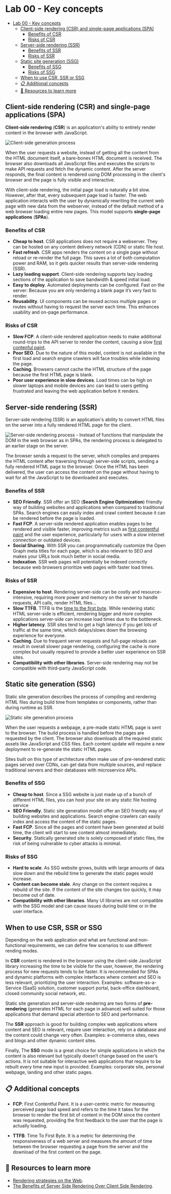 # Lab 00 - Key concepts

- [Lab 00 - Key concepts](#lab-00---key-concepts)
  - [Client-side rendering (CSR) and single-page applications (SPA)](#client-side-rendering-csr-and-single-page-applications-spa)
    - [Benefits of CSR](#benefits-of-csr)
    - [Risks of CSR](#risks-of-csr)
  - [Server-side rendering (SSR)](#server-side-rendering-ssr)
    - [Benefits of SSR](#benefits-of-ssr)
    - [Risks of SSR](#risks-of-ssr)
  - [Static site generation (SSG)](#static-site-generation-ssg)
    - [Benefits of SSG](#benefits-of-ssg)
    - [Risks of SSG](#risks-of-ssg)
  - [When to use CSR, SSR or SSG](#when-to-use-csr-ssr-or-ssg)
  - [📋 Additional concepts](#-additional-concepts)
  - [📖 Resources to learn more](#-resources-to-learn-more)

## Client-side rendering (CSR) and single-page applications (SPA)

**Client-side rendering** (**CSR**) is an application's ability to entirely render content in the browser with JavaScript.

![Client-side generation process](../../resources/images/csr.png)

When the user requests a website, instead of getting all the content from the HTML document itself, a bare-bones HTML document is received. The browser also downloads all JavaScript files and executes the scripts to make API requests and fetch the dynamic content. After the server responds, the final content is rendered using DOM processing in the client's browser and the page is fully visible and interactive.

With client-side rendering, the initial page load is naturally a bit slow. However, after that, every subsequent page load is faster. The web application interacts with the user by dynamically rewriting the current web page with new data from the webserver, instead of the default method of a web browser loading entire new pages. This model supports **single-page applications** (**SPAs**).

### Benefits of CSR

- **Cheap to host**. CSR applications does not require a webserver. They can be hosted on any content delivery network (CDN) or static file host.
- **Fast refresh**. CSR apps renders the content on a single page without reload or re-render the full page. This saves a lot of both computation power and RAM, so it gets quicker results than server-side rendering (SSR).
- **Lazy loading support**. Client-side rendering supports lazy loading sections of the application to save bandwidth & speed initial load.
- **Easy to deploy**. Automated deployments can be configured.
  Fast on the server: Because you are only rendering a blank page it’s very fast to render.
- **Reusability**. UI components can be reused across multiple pages or routes without having to request the server each time. This enhances usability and on-page performance.

### Risks of CSR

- **Slow FCP**. A client-side rendered application needs to make additional round-trips to the API server to render the content, causing a slow [first contenful paint](#additional-concepts).
- **Poor SEO**. Due to the nature of this model, content is not available in the first load and search engine crawlers will face troubles while indexing the page.
- **Caching**. Browsers cannot cache the HTML structure of the page because the first HTML page is blank.
- **Poor user experience in slow devices**. Load times can be high on slower laptops and mobile devices anc can lead to users getting frustrated and leaving the web application before it renders.

## Server-side rendering (SSR)

Server-side rendering (SSR) is an application's ability to convert HTML files on the server into a fully rendered HTML page for the client.

![Server-side rendering process - Instead of functions that manipulate the DOM in the web browser as in SPAs, the rendering process is delegated to an earlier stage on the server.](../../resources/images/ssr.png)

The browser sends a request to the server, which compiles and prepares the HTML content after traversing through server-side scripts, sending a fully rendered HTML page to the browser. Once the HTML has been delivered, the user can access the content on the page without having to wait for all the JavaScript to be downloaded and executes.

### Benefits of SSR

- **SEO Friendly**. SSR offer an SEO (**Search Engine Optimization**) friendly way of building websites and applications when compared to traditional SPAs. Search engines can easily index and crawl content because it can be rendered before the page is loaded.
- **Fast FCP**. A server-side rendered application enables pages to be rendered and visible faster, improving metrics such as [first contentful paint](#additional-concepts) and the user experience, particularly for users with a slow internet connection or outdated devices.
- **Social Sharing**. With SSR you can programmatically customize the Open Graph meta titles for each page, which is also relevant to SEO and makes your URLs look much better in social media.
- **Indexation**. SSR web pages will potentially be indexed correctly because web browsers prioritize web pages with faster load times.

### Risks of SSR

- **Expensive to host**. Rendering server-side can be costly and resource-intensive, requiring more power and memory on the server to handle requests, API calls, render HTML files...
- **Slow TTFB**. TTFB is the [time to the first byte](#additional-concepts). While rendering static HTML server-side is efficient, rendering bigger and more complex applications server-side can increase load times due to the bottleneck.
- **Higher latency**. SSR sites tend to get a high latency if you get lots of traffic at the same time, which delays/slows down the browsing experience for everyone.
- **Caching**. Due to frequent server requests and full-page reloads can result in overall slower page rendering, configuring the cache is more complex but usually required to provide a better user experience on SSR sites.
- **Compatibility with other libraries**. Server-side rendering may not be compatible with third-party JavaScript code.

## Static site generation (SSG)

Static site generation describes the process of compiling and rendering HTML files during build time from templates or components, rather than during runtime as SSR.

![Static site generation process](../../resources/images/ssg.png)

When the user requests a webpage, a pre-made static HTML page is sent to the browser. The build process is handled before the pages are requested by the client. The browser also downloads all the required static assets like JavaScript and CSS files. Each content update will require a new deployment to re-generate the static HTML pages.

Sites built on this type of architecture often make use of pre-rendered static pages served over CDNs, can get data from multiple sources, and replace traditional servers and their databases with microservice APIs.

### Benefits of SSG

- **Cheap to host**. Since a SSG website is just made up of a bunch of different HTML files, you can host your site on any static file hosting service
- **SEO Friendly**. Static site generation model offer an SEO friendly way of building websites and applications. Search engine crawlers can easily index and access the content of the static pages.
- **Fast FCP**. Since all the pages and content have been generated at build time, the client will start to see content almost immediately.
- **Security**. Statically generated site is solely composed of static files, the risk of being vulnerable to cyber attacks is minimal.

### Risks of SSG

- **Hard to scale**. As SSG website grows, builds with large amounts of data slow down and the rebuild time to generate the static pages would increase.
- **Content can become stale**. Any change on the content requires a rebuild of the site. If the content of the site changes too quickly, it may become out of date.
- **Compatibility with other libraries**. Many UI libraries are not compatible with the SSG model and can cause issues during build time or in the user interface.

## When to use CSR, SSR or SSG

Depending on the web application and what are functional and non-functional requirements, we can define few scenarios to use different rending modes.

In **CSR** content is rendered in the browser using the client-side JavaScript library increasing the time to be visible for the user, however, the rendering process for new requests tends to be faster. It is recommended for SPAs and dynamic platforms with complex interfaces where content and SEO is less relevant, prioritizing the user interaction. Examples: software-as-a-Service (SaaS) solution, customer support portal, back-office dashboard, closed community social network, etc.

Static site generation and server-side rendering are two forms of **pre-rendering** (generates HTML for each page in advance) well suited for those applications that demand special attention to SEO and performance.

The **SSR** approach is good for building complex web applications where content and SEO is relevant, require user interaction, rely on a database and the content could change very often. Examples: e-commerce sites, news and blogs and other dynamic content sites.

Finally, The **SSG** mode is a great choice for simple applications in which the content is also relevant but typically doesn’t change based on the user’s actions. It is not suitable for interactive web applications that require to be rebuilt every time new input is provided. Examples: corporate site, personal webpage, landing and other static pages.

## 📋 Additional concepts

- **FCP**: First Contentful Paint. It is a user-centric metric for measuring perceived page load speed and refers to the time it takes for the browser to render the first bit of content in the DOM since the content was requested, providing the first feedback to the user that the page is actually loading.

- **TTFB**: Time To First Byte. It is a metric for determining the responsiveness of a web server and measures the amount of time between the browser requesting a page from the server and the download of the first content on the page.

## 📖 Resources to learn more

- [Rendering strategies on the Web](https://developers.google.com/web/updates/2019/02/rendering-on-the-web).
- [The Benefits of Server Side Rendering Over Client Side Rendering](https://medium.com/walmartglobaltech/the-benefits-of-server-side-rendering-over-client-side-rendering-5d07ff2cefe8).
